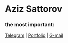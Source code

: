# Aziz Sattorov
<h3>the most important:</h3>

[Telegram](https://t.me/thtflx) | [Portfolio](https://tht-portfoliosite.netlify.app/) | [G-mail](mailto:azizsattorovthtflx@gmail.com)

